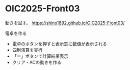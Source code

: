 # OIC2025-Front03
動きを試す。
https://shino1892.github.io/OIC2025-Front03/


電卓を作る
* 電卓のボタンを押すと表示窓に数値が表示される
* 四則演算を実行
* 「＝」ボタンで計算結果表示
* クリア・ACの動きを作る
